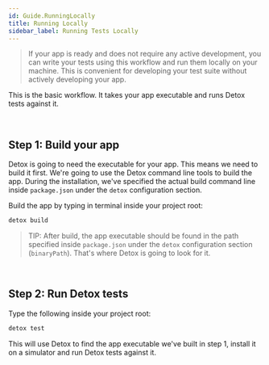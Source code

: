 ```yaml
---
id: Guide.RunningLocally
title: Running Locally
sidebar_label: Running Tests Locally
---
```


> If your app is ready and does not require any active development, you can write your tests using this workflow and run them locally on your machine. This is convenient for developing your test suite without actively developing your app.

This is the basic workflow. It takes your app executable and runs Detox tests against it.

<br>

## Step 1: Build your app

Detox is going to need the executable for your app. This means we need to build it first. We're going to use the Detox command line tools to build the app. During the installation, we've specified the actual build command line inside `package.json` under the `detox` configuration section.

Build the app by typing in terminal inside your project root:

```sh
detox build
```

> TIP: After build, the app executable should be found in the path specified inside `package.json` under the `detox` configuration section (`binaryPath`). That's where Detox is going to look for it.

<br>

## Step 2: Run Detox tests

Type the following inside your project root:

```sh
detox test
```

This will use Detox to find the app executable we've built in step 1, install it on a simulator and run Detox tests against it.
